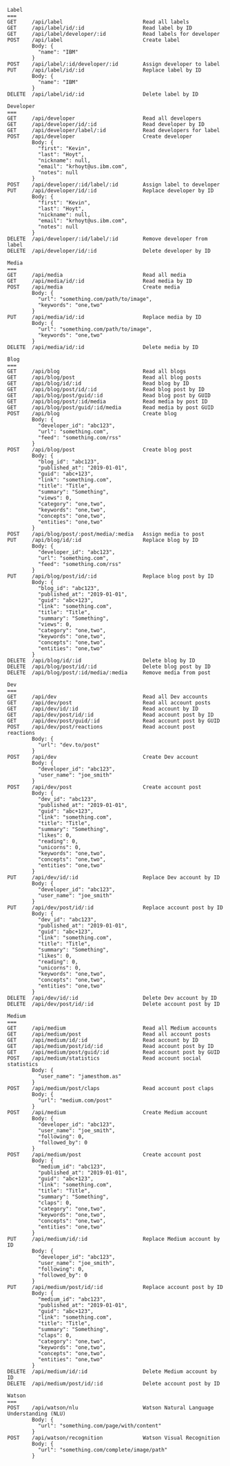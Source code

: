 
    Label
    ===
    GET     /api/label                          Read all labels   
    GET     /api/label/id/:id                   Read label by ID   
    GET     /api/label/developer/:id            Read labels for developer   
    POST    /api/label                          Create label   
            Body: {
              "name": "IBM"
            }
    POST    /api/label/:id/developer/:id        Assign developer to label   
    PUT     /api/label/id/:id                   Replace label by ID
            Body: {
              "name": "IBM"
            }
    DELETE  /api/label/id/:id                   Delete label by ID   

    Developer
    ===
    GET     /api/developer                      Read all developers
    GET     /api/developer/id/:id               Read developer by ID
    GET     /api/developer/label/:id            Read developers for label
    POST    /api/developer                      Create developer
            Body: {
              "first": "Kevin", 
              "last": "Hoyt", 
              "nickname": null, 
              "email": "krhoyt@us.ibm.com", 
              "notes": null
            }
    POST    /api/developer/:id/label/:id        Assign label to developer
    PUT     /api/developer/id/:id               Replace developer by ID
            Body: {
              "first": "Kevin", 
              "last": "Hoyt", 
              "nickname": null, 
              "email": "krhoyt@us.ibm.com", 
              "notes": null
            }
    DELETE  /api/developer/:id/label/:id        Remove developer from label
    DELETE  /api/developer/id/:id               Delete developer by ID

    Media
    ===
    GET     /api/media                          Read all media   
    GET     /api/media/id/:id                   Read media by ID   
    POST    /api/media                          Create media
            Body: {
              "url": "something.com/path/to/image",
              "keywords": "one,two"
            }
    PUT     /api/media/id/:id                   Replace media by ID
            Body: {
              "url": "something.com/path/to/image",
              "keywords": "one,two"
            }
    DELETE  /api/media/id/:id                   Delete media by ID   

    Blog
    ===
    GET     /api/blog                           Read all blogs
    GET     /api/blog/post                      Read all blog posts
    GET     /api/blog/id/:id                    Read blog by ID
    GET     /api/blog/post/id/:id               Read blog post by ID
    GET     /api/blog/post/guid/:id             Read blog post by GUID
    GET     /api/blog/post/:id/media            Read media by post ID
    GET     /api/blog/post/guid/:id/media       Read media by post GUID
    POST    /api/blog                           Create blog
            Body: {
              "developer_id": "abc123", 
              "url": "something.com", 
              "feed": "something.com/rss"
            }
    POST    /api/blog/post                      Create blog post
            Body: {
              "blog_id": "abc123", 
              "published_at": "2019-01-01", 
              "guid": "abc+123", 
              "link": "something.com",
              "title": "Title", 
              "summary": "Something", 
              "views": 0, 
              "category": "one,two", 
              "keywords": "one,two", 
              "concepts": "one,two", 
              "entities": "one,two"
            }    
    POST    /api/blog/post/:post/media/:media   Assign media to post
    PUT     /api/blog/id/:id                    Replace blog by ID
            Body: {
              "developer_id": "abc123", 
              "url": "something.com", 
              "feed": "something.com/rss"
            }    
    PUT     /api/blog/post/id/:id               Replace blog post by ID
            Body: {
              "blog_id": "abc123", 
              "published_at": "2019-01-01", 
              "guid": "abc+123", 
              "link": "something.com",
              "title": "Title", 
              "summary": "Something", 
              "views": 0, 
              "category": "one,two", 
              "keywords": "one,two", 
              "concepts": "one,two", 
              "entities": "one,two"
            }        
    DELETE  /api/blog/id/:id                    Delete blog by ID
    DELETE  /api/blog/post/id/:id               Delete blog post by ID
    DELETE  /api/blog/post/:id/media/:media     Remove media from post

    Dev
    ===
    GET     /api/dev                            Read all Dev accounts
    GET     /api/dev/post                       Read all account posts
    GET     /api/dev/id/:id                     Read account by ID
    GET     /api/dev/post/id/:id                Read account post by ID
    GET     /api/dev/post/guid/:id              Read account post by GUID
    POST    /api/dev/post/reactions             Read account post reactions
            Body: {
              "url": "dev.to/post"
            }      
    POST    /api/dev                            Create Dev account
            Body: {
              "developer_id": "abc123", 
              "user_name": "joe_smith"
            }
    POST    /api/dev/post                       Create account post
            Body: {
              "dev_id": "abc123", 
              "published_at": "2019-01-01", 
              "guid": "abc+123", 
              "link": "something.com",
              "title": "Title", 
              "summary": "Something", 
              "likes": 0,
              "reading": 0,
              "unicorns": 0,
              "keywords": "one,two", 
              "concepts": "one,two", 
              "entities": "one,two"
            }    
    PUT     /api/dev/id/:id                     Replace Dev account by ID
            Body: {
              "developer_id": "abc123", 
              "user_name": "joe_smith"
            }    
    PUT     /api/dev/post/id/:id                Replace account post by ID
            Body: {
              "dev_id": "abc123", 
              "published_at": "2019-01-01", 
              "guid": "abc+123", 
              "link": "something.com",
              "title": "Title", 
              "summary": "Something", 
              "likes": 0,
              "reading": 0,
              "unicorns": 0,
              "keywords": "one,two", 
              "concepts": "one,two", 
              "entities": "one,two"
            }        
    DELETE  /api/dev/id/:id                     Delete Dev account by ID
    DELETE  /api/dev/post/id/:id                Delete account post by ID

    Medium
    ===
    GET     /api/medium                         Read all Medium accounts
    GET     /api/medium/post                    Read all account posts
    GET     /api/medium/id/:id                  Read account by ID
    GET     /api/medium/post/id/:id             Read account post by ID
    GET     /api/medium/post/guid/:id           Read account post by GUID
    POST    /api/medium/statistics              Read account social statistics
            Body: {
              "user_name": "jamesthom.as"
            }      
    POST    /api/medium/post/claps              Read account post claps
            Body: {
              "url": "medium.com/post"
            }                  
    POST    /api/medium                         Create Medium account
            Body: {
              "developer_id": "abc123", 
              "user_name": "joe_smith",
              "following": 0,
              "followed_by": 0
            }
    POST    /api/medium/post                    Create account post
            Body: {
              "medium_id": "abc123", 
              "published_at": "2019-01-01", 
              "guid": "abc+123", 
              "link": "something.com",
              "title": "Title", 
              "summary": "Something", 
              "claps": 0,
              "category": "one,two",
              "keywords": "one,two", 
              "concepts": "one,two", 
              "entities": "one,two"
            }    
    PUT     /api/medium/id/:id                  Replace Medium account by ID
            Body: {
              "developer_id": "abc123", 
              "user_name": "joe_smith",
              "following": 0,
              "followed_by": 0
            }    
    PUT     /api/medium/post/id/:id             Replace account post by ID
            Body: {
              "medium_id": "abc123", 
              "published_at": "2019-01-01", 
              "guid": "abc+123", 
              "link": "something.com",
              "title": "Title", 
              "summary": "Something", 
              "claps": 0,
              "category": "one,two",
              "keywords": "one,two", 
              "concepts": "one,two", 
              "entities": "one,two"
            }        
    DELETE  /api/medium/id/:id                  Delete Medium account by ID
    DELETE  /api/medium/post/id/:id             Delete account post by ID    

    Watson
    ===
    POST    /api/watson/nlu                     Watson Natural Language Understanding (NLU)
            Body: {
              "url": "something.com/page/with/content"
            }
    POST    /api/watson/recognition             Watson Visual Recognition
            Body: {
              "url": "something.com/complete/image/path"
            }
  